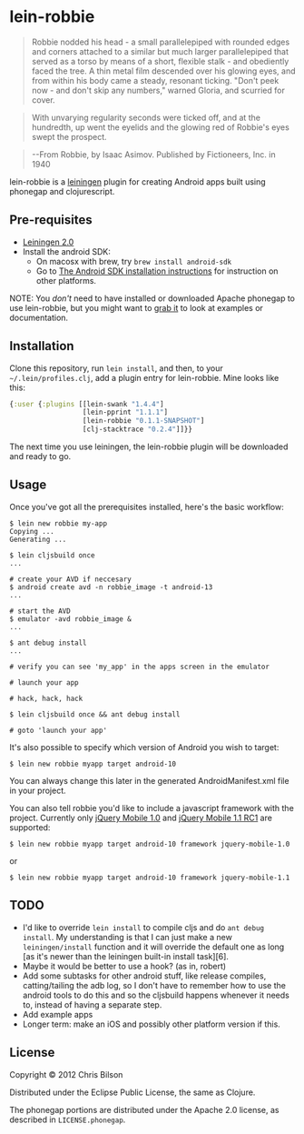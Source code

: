 # lein-robbie

> Robbie nodded his head - a small parallelepiped with rounded edges and
> corners attached to a similar but much larger parallelepiped that
> served as a torso by means of a short, flexible stalk - and obediently
> faced the tree. A thin metal film descended over his glowing eyes, and
> from within his body came a steady, resonant ticking.
> "Don't peek now - and don't skip any numbers," warned Gloria, and
> scurried for cover.

> With unvarying regularity seconds were ticked off, and at the
> hundredth, up went the eyelids and the glowing red of Robbie's eyes
> swept the prospect.

> --From Robbie, by Isaac Asimov. 
> Published by Fictioneers, Inc. in 1940

lein-robbie is a [leiningen][1] plugin for
creating Android apps built using phonegap and clojurescript.

## Pre-requisites

* [Leiningen 2.0][1]
* Install the android SDK:
  * On macosx with brew, try `brew install android-sdk`
  * Go to
    [The Android SDK installation instructions][2]
    for instruction on other platforms.

NOTE: You _don't_ need to have installed or downloaded Apache phonegap
to use lein-robbie, but you might want to [grab it][3] to look at examples
or documentation.

## Installation

Clone this repository, run `lein install`, and then, to your `~/.lein/profiles.clj`, 
add a plugin entry for lein-robbie. Mine looks like this:

```clojure
{:user {:plugins [[lein-swank "1.4.4"]
                  [lein-pprint "1.1.1"]
                  [lein-robbie "0.1.1-SNAPSHOT"]
                  [clj-stacktrace "0.2.4"]]}}
```

The next time you use leiningen, the lein-robbie plugin will be
downloaded and ready to go.

## Usage

Once you've got all the prerequisites installed, here's the basic workflow:

    $ lein new robbie my-app
    Copying ...
    Generating ...
    
    $ lein cljsbuild once
    ...
    
    # create your AVD if neccesary
    $ android create avd -n robbie_image -t android-13
    ...
    
    # start the AVD
    $ emulator -avd robbie_image &
    ...
    
    $ ant debug install
    ...
    
    # verify you can see 'my_app' in the apps screen in the emulator
    
    # launch your app
    
    # hack, hack, hack
    
    $ lein cljsbuild once && ant debug install
    
    # goto 'launch your app'
    
It's also possible to specify which version of Android you wish to
target:

    $ lein new robbie myapp target android-10
    
You can always change this later in the generated AndroidManifest.xml
file in your project.

You can also tell robbie you'd like to include a javascript framework
with the project. Currently only [jQuery Mobile 1.0][4] and
[jQuery Mobile 1.1 RC1][5] are supported:

    $ lein new robbie myapp target android-10 framework jquery-mobile-1.0

or

    $ lein new robbie myapp target android-10 framework jquery-mobile-1.1

## TODO

* I'd like to override `lein install` to compile cljs and do `ant
  debug install`. My understanding is that I can just make a new
  `leiningen/install` function and it will override the default one as
  long
  [as it's newer than the leiningen built-in install task][6].
* Maybe it would be better to use a hook? (as in, robert)
* Add some subtasks for other android stuff, like release compiles,
  catting/tailing the adb log, so I don't have to remember how to use
  the android tools to do this and so the cljsbuild happens whenever
  it needs to, instead of having a separate step.
* Add example apps
* Longer term: make an iOS and possibly other platform version if
  this.

## License

Copyright © 2012 Chris Bilson

Distributed under the Eclipse Public License, the same as Clojure.

The phonegap portions are distributed under the Apache 2.0 license, as
described in `LICENSE.phonegap`.

[1]: https://github.com/technomancy/leiningen "Leiningen on Github"
[2]: http://developer.android.com/sdk/installing/index.html
[3]: http://phonegap.com/download
[3]: http://jquerymobile.com/demos/1.0.1/ "jQuery Mobile 1.0 Docs"
[4]: http://jquerymobile.com/demos/1.1.0-rc.1/ "jQuery Mobile 1.1 RC1 Docs"
[5]: https://github.com/technomancy/leiningen/issues/415

